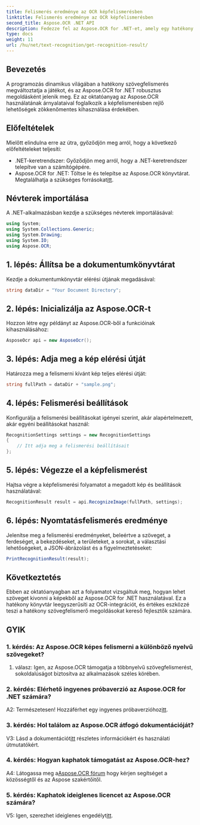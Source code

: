 ```yaml
---
title: Felismerés eredménye az OCR képfelismerésben
linktitle: Felismerés eredménye az OCR képfelismerésben
second_title: Aspose.OCR .NET API
description: Fedezze fel az Aspose.OCR for .NET-et, amely egy hatékony OCR-megoldás a zökkenőmentes szövegfelismeréshez a képekben.
type: docs
weight: 11
url: /hu/net/text-recognition/get-recognition-result/
---
```

## Bevezetés

A programozás dinamikus világában a hatékony szövegfelismerés megváltoztatja a játékot, és az Aspose.OCR for .NET robusztus megoldásként jelenik meg. Ez az oktatóanyag az Aspose.OCR használatának árnyalataival foglalkozik a képfelismerésben rejlő lehetőségek zökkenőmentes kihasználása érdekében.

## Előfeltételek

Mielőtt elindulna erre az útra, győződjön meg arról, hogy a következő előfeltételeket teljesíti:

- .NET-keretrendszer: Győződjön meg arról, hogy a .NET-keretrendszer telepítve van a számítógépére.
-  Aspose.OCR for .NET: Töltse le és telepítse az Aspose.OCR könyvtárat. Megtalálhatja a szükséges forrásokat[itt](https://releases.aspose.com/ocr/net/).

## Névterek importálása

A .NET-alkalmazásban kezdje a szükséges névterek importálásával:

```csharp
using System;
using System.Collections.Generic;
using System.Drawing;
using System.IO;
using Aspose.OCR;
```

## 1. lépés: Állítsa be a dokumentumkönyvtárat

Kezdje a dokumentumkönyvtár elérési útjának megadásával:

```csharp
string dataDir = "Your Document Directory";
```

## 2. lépés: Inicializálja az Aspose.OCR-t

Hozzon létre egy példányt az Aspose.OCR-ből a funkcióinak kihasználásához:

```csharp
AsposeOcr api = new AsposeOcr();
```

## 3. lépés: Adja meg a kép elérési útját

Határozza meg a felismerni kívánt kép teljes elérési útját:

```csharp
string fullPath = dataDir + "sample.png";
```

## 4. lépés: Felismerési beállítások

Konfigurálja a felismerési beállításokat igényei szerint, akár alapértelmezett, akár egyéni beállításokat használ:

```csharp
RecognitionSettings settings = new RecognitionSettings
{
    // Itt adja meg a felismerési beállításait
};
```

## 5. lépés: Végezze el a képfelismerést

Hajtsa végre a képfelismerési folyamatot a megadott kép és beállítások használatával:

```csharp
RecognitionResult result = api.RecognizeImage(fullPath, settings);
```

## 6. lépés: Nyomtatásfelismerés eredménye

Jelenítse meg a felismerési eredményeket, beleértve a szöveget, a ferdeséget, a bekezdéseket, a területeket, a sorokat, a választási lehetőségeket, a JSON-ábrázolást és a figyelmeztetéseket:

```csharp
PrintRecognitionResult(result);
```

## Következtetés

Ebben az oktatóanyagban azt a folyamatot vizsgáltuk meg, hogyan lehet szöveget kivonni a képekből az Aspose.OCR for .NET használatával. Ez a hatékony könyvtár leegyszerűsíti az OCR-integrációt, és értékes eszközzé teszi a hatékony szövegfelismerő megoldásokat kereső fejlesztők számára.

## GYIK

### 1. kérdés: Az Aspose.OCR képes felismerni a különböző nyelvű szövegeket?

1. válasz: Igen, az Aspose.OCR támogatja a többnyelvű szövegfelismerést, sokoldalúságot biztosítva az alkalmazások széles körében.

### 2. kérdés: Elérhető ingyenes próbaverzió az Aspose.OCR for .NET számára?

 A2: Természetesen! Hozzáférhet egy ingyenes próbaverzióhoz[itt](https://releases.aspose.com/).

### 3. kérdés: Hol találom az Aspose.OCR átfogó dokumentációját?

 V3: Lásd a dokumentációt[itt](https://reference.aspose.com/ocr/net/) részletes információkért és használati útmutatókért.

### 4. kérdés: Hogyan kaphatok támogatást az Aspose.OCR-hez?

 A4: Látogassa meg a[Aspose.OCR fórum](https://forum.aspose.com/c/ocr/16) hogy kérjen segítséget a közösségtől és az Aspose szakértőitől.

### 5. kérdés: Kaphatok ideiglenes licencet az Aspose.OCR számára?

 V5: Igen, szerezhet ideiglenes engedélyt[itt](https://purchase.aspose.com/temporary-license/).